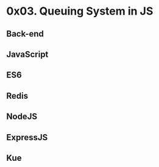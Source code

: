 # 0x03. Queuing System in JS

## Back-end

## JavaScript

## ES6

## Redis

## NodeJS

## ExpressJS

## Kue
